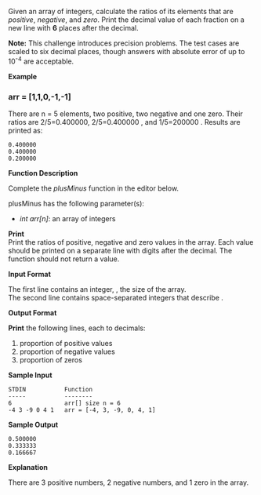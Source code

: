 
Given an array of integers, calculate the ratios of its elements that are  _positive_,  _negative_, and  _zero_. Print the decimal value of each fraction on a new line with **6** places after the decimal.

**Note:**  This challenge introduces precision problems. The test cases are scaled to six decimal places, though answers with absolute error of up to 10<sup>-4</sup>  are acceptable.

**Example**  

### arr = [1,1,0,-1,-1]
There are n = 5 elements, two positive, two negative and one zero. Their ratios are 2/5=0.400000, 2/5=0.400000 ,  and 1/5=200000  . Results are printed as:

```
0.400000
0.400000
0.200000

```

**Function Description**

Complete the  _plusMinus_  function in the editor below.

plusMinus has the following parameter(s):

-   _int arr[n]_: an array of integers

**Print**  
Print the ratios of positive, negative and zero values in the array. Each value should be printed on a separate line with  digits after the decimal. The function should not return a value.

**Input Format**

The first line contains an integer,  , the size of the array.  
The second line contains  space-separated integers that describe  .

**Output Format**

**Print**  the following  lines, each to  decimals:

1.  proportion of positive values
2.  proportion of negative values
3.  proportion of zeros

**Sample Input**

```
STDIN           Function
-----           --------
6               arr[] size n = 6
-4 3 -9 0 4 1   arr = [-4, 3, -9, 0, 4, 1]

```

**Sample Output**

```
0.500000
0.333333
0.166667

```

**Explanation**

There are 3 positive numbers, 2 negative numbers, and 1 zero in the array.  